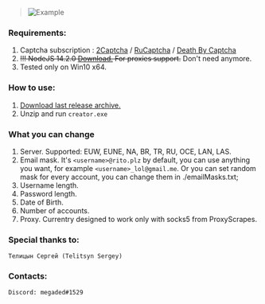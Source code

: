 > ![Example](https://i.ibb.co/2q8fXMV/creator-review.jpg)

### Requirements:

1. Captcha subscription : [2Captcha](http://2captcha.com/?from=8859803) / [RuCaptcha](https://rucaptcha.com?from=9296293) / [Death By Captcha](https://www.deathbycaptcha.com/)
2. ~~!!! NodeJS 14.2.0 [Download.](https://nodejs.org/dist/v14.2.0/node-v14.2.0-x64.msi) For proxies support.~~ Don't need anymore.
3. Tested only on Win10 x64.

### How to use:

1. [Download last release archive.](https://github.com/lociero/League-of-Legends-Accounts-Creator/releases)
2. Unzip and run `creator.exe`

### What you can change

1. Server. Supported: EUW, EUNE, NA, BR, TR, RU, OCE, LAN, LAS.
2. Email mask. It's `<username>@rito.plz` by default, you can use anything you want, for example `<username>_lol@gmail.me`. Or you can set random mask for every account, you can change them in ./emailMasks.txt;
3. Username length.
4. Password length.
5. Date of Birth.
6. Number of accounts.
7. Proxy. Currentry designed to work only with socks5 from ProxyScrapes.

### Special thanks to:
```
Телицын Сергей (Telitsyn Sergey)
```

### Contacts:

```
Discord: megaded#1529
```

